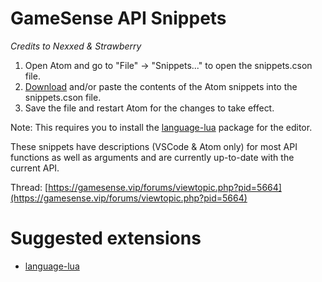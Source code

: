 # GameSense API Snippets
*Credits to Nexxed & Strawberry*

1. Open Atom and go to "File" -> "Snippets..." to open the snippets.cson file.
2. [Download](https://gamesense.vip/forums/viewtopic.php?pid=5664) and/or paste the contents of the Atom snippets into the snippets.cson file.
3. Save the file and restart Atom for the changes to take effect.

Note: This requires you to install the [language-lua](https://atom.io/packages/language-lua) package for the editor.

These snippets have descriptions (VSCode & Atom only) for most API functions as well as arguments and are currently up-to-date with the current API.

Thread: [https://gamesense.vip/forums/viewtopic.php?pid=5664](https://gamesense.vip/forums/viewtopic.php?pid=5664)

# Suggested extensions
- [language-lua](https://atom.io/packages/language-lua)
